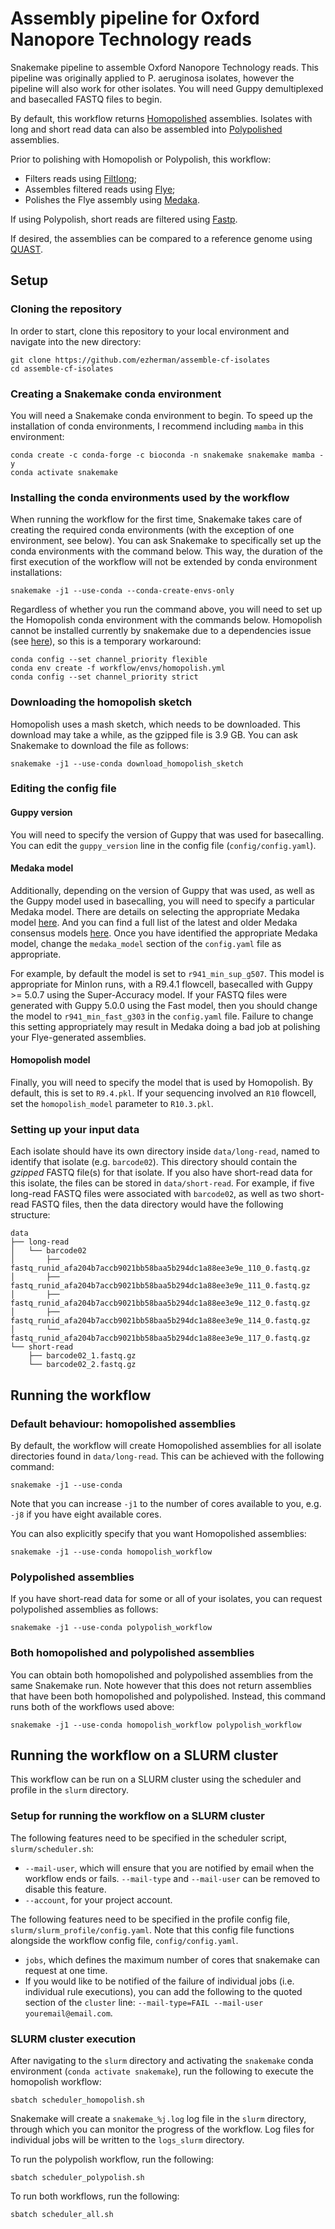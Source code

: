# Assembly pipeline for Oxford Nanopore Technology reads
Snakemake pipeline to assemble Oxford Nanopore Technology reads. 
This pipeline was originally applied to P. aeruginosa isolates, 
however the pipeline will also work for other isolates. 
You will need Guppy demultiplexed and basecalled FASTQ files to begin. 

By default, this workflow returns [Homopolished](https://github.com/ythuang0522/homopolish) assemblies. 
Isolates with long and short read data can also be assembled into 
[Polypolished](https://github.com/rrwick/Polypolish) assemblies. 

Prior to polishing with Homopolish or Polypolish, this workflow:
- Filters reads using [Filtlong](https://github.com/rrwick/Filtlong);
- Assembles filtered reads using [Flye](https://github.com/fenderglass/Flye);
- Polishes the Flye assembly using [Medaka](https://github.com/nanoporetech/medaka). 

If using Polypolish, 
short reads are filtered using [Fastp](https://github.com/OpenGene/fastp). 

If desired, the assemblies can be compared to a reference genome using 
[QUAST](https://quast.sourceforge.net/). 

## Setup

### Cloning the repository
In order to start, clone this repository to your local environment 
and navigate into the new directory:

```
git clone https://github.com/ezherman/assemble-cf-isolates
cd assemble-cf-isolates
```

### Creating a Snakemake conda environment
You will need a Snakemake conda environment to begin. To speed up the installation of conda environments,
I recommend including `mamba` in this environment:

```
conda create -c conda-forge -c bioconda -n snakemake snakemake mamba -y
conda activate snakemake
```

### Installing the conda environments used by the workflow
When running the workflow for the first time, Snakemake takes care of
creating the required conda environments (with the exception of one environment, see below). 
You can ask Snakemake
to specifically set up the conda environments with the command below.
This way, the duration of the first execution of the workflow will not
be extended by conda environment installations:

```
snakemake -j1 --use-conda --conda-create-envs-only
```

Regardless of whether you run the command above, you will need to set
up the Homopolish conda environment with the commands below. Homopolish
cannot be installed currently by snakemake due to a dependencies issue
(see [here](https://github.com/ythuang0522/homopolish/issues/57)), 
so this is a temporary workaround:

```
conda config --set channel_priority flexible
conda env create -f workflow/envs/homopolish.yml
conda config --set channel_priority strict
```


### Downloading the homopolish sketch
Homopolish uses a mash sketch, which needs to be downloaded.
This download may take a while, as the gzipped file is 3.9 GB. 
You can ask Snakemake to download the file as follows:

```
snakemake -j1 --use-conda download_homopolish_sketch
```

### Editing the config file

#### Guppy version
You will need to specify the version of Guppy that was used for basecalling.
You can edit the `guppy_version` line in the config file (`config/config.yaml`).

#### Medaka model
Additionally, depending on the version of Guppy that was used, 
as well as the Guppy model used in basecalling, you will need to specify
a particular Medaka model. There are details on selecting the appropriate Medaka
model [here](https://github.com/nanoporetech/medaka#models). And you can
find a full list of the latest and older Medaka consensus models 
[here](https://github.com/nanoporetech/medaka/blob/master/medaka/options.py).
Once you have identified the appropriate Medaka model,
change the `medaka_model` section of the `config.yaml` file as appropriate.

For example, by default the model is set to `r941_min_sup_g507`. This model
is appropriate for MinIon runs, with a R9.4.1 flowcell, basecalled with 
Guppy >= 5.0.7 using the Super-Accuracy model. If your FASTQ files
were generated with Guppy 5.0.0 using the Fast model, then 
you should change the model to `r941_min_fast_g303` in the `config.yaml` file.
Failure to change this setting appropriately may result in Medaka doing
a bad job at polishing your Flye-generated assemblies. 

#### Homopolish model
Finally, you will need to specify the model that is used by Homopolish. 
By default, this is set to `R9.4.pkl`. If your sequencing involved an
`R10` flowcell, set the `homopolish_model` parameter to `R10.3.pkl`. 

### Setting up your input data
Each isolate should have its own directory inside `data/long-read`, named
to identify that isolate (e.g. `barcode02`). This
directory should contain the *gzipped* FASTQ file(s) for that isolate.
If you also have short-read data for this isolate, the files can be
stored in `data/short-read`. For example, if five long-read FASTQ files
were associated with `barcode02`, as well as two short-read FASTQ files,
then the data directory would have the following structure:

```
data
├── long-read
│   └── barcode02
│       ├── fastq_runid_afa204b7accb9021bb58baa5b294dc1a88ee3e9e_110_0.fastq.gz
│       ├── fastq_runid_afa204b7accb9021bb58baa5b294dc1a88ee3e9e_111_0.fastq.gz
│       ├── fastq_runid_afa204b7accb9021bb58baa5b294dc1a88ee3e9e_112_0.fastq.gz
│       ├── fastq_runid_afa204b7accb9021bb58baa5b294dc1a88ee3e9e_114_0.fastq.gz
│       └── fastq_runid_afa204b7accb9021bb58baa5b294dc1a88ee3e9e_117_0.fastq.gz
└── short-read
    ├── barcode02_1.fastq.gz
    └── barcode02_2.fastq.gz
```

## Running the workflow

### Default behaviour: homopolished assemblies
By default, the workflow will create Homopolished assemblies for
all isolate directories found in `data/long-read`. This can be 
achieved with the following command:

```
snakemake -j1 --use-conda
```

Note that you can increase `-j1` to the number of cores available to you,
e.g. `-j8` if you have eight available cores.

You can also explicitly specify that you want Homopolished assemblies:

```
snakemake -j1 --use-conda homopolish_workflow
```

### Polypolished assemblies
If you have short-read data for some or all of your isolates,
you can request polypolished assemblies as follows:

```
snakemake -j1 --use-conda polypolish_workflow
```

### Both homopolished and polypolished assemblies
You can obtain both homopolished and polypolished assemblies
from the same Snakemake run. Note however that this does not
return assemblies that have been both homopolished and polypolished.
Instead, this command runs both of the workflows used above:

```
snakemake -j1 --use-conda homopolish_workflow polypolish_workflow
```

## Running the workflow on a SLURM cluster
This workflow can be run on a SLURM cluster using the scheduler
and profile in the `slurm` directory. 

### Setup for running the workflow on a SLURM cluster
The following features need to be specified in the scheduler
script, `slurm/scheduler.sh`:

- `--mail-user`, which will ensure that you are notified by email
when the workflow ends or fails. `--mail-type` and `--mail-user`
can be removed to disable this feature.
- `--account`, for your project account.

The following features need to be specified in the profile config
file, `slurm/slurm_profile/config.yaml`. Note that this config file
functions alongside the workflow config file, `config/config.yaml`.

- `jobs`, which defines the maximum number of cores that snakemake
can request at one time. 
- If you would like to be notified of the failure of individual
jobs (i.e. individual rule executions), you can add the following
to the quoted section of the `cluster` line: 
`--mail-type=FAIL --mail-user youremail@email.com`. 

### SLURM cluster execution
After navigating to the `slurm` directory and activating the
`snakemake` conda environment (`conda activate snakemake`), 
run the following to execute the homopolish workflow:

```
sbatch scheduler_homopolish.sh
```

Snakemake will create a `snakemake_%j.log` log file in the `slurm` 
directory, through which you can monitor the progress of the workflow.
Log files for individual jobs will be written to the `logs_slurm` directory. 

To run the polypolish workflow, run the following:

```
sbatch scheduler_polypolish.sh
```

To run both workflows, run the following:

```
sbatch scheduler_all.sh
```
